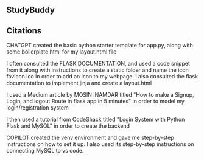## StudyBuddy

## Citations
CHATGPT created the basic python starter template for app.py, along with some boilerplate html for my layout.html file

I often consulted the FLASK DOCUMENTATION, and used a code snippet from it along with instructions to create a static folder and name the icon favicon.ico in order to add an icon to my webpage. I also consulted the flask documentation to implement jinja and create a layout.html

I used a Medium article by MOSIN INAMDAR titled "How to make a Signup, Login, and logout Route in flask app in 5 minutes" in order to model my login/registration system

I then used a tutorial from CodeShack titled "Login System with Python Flask and MySQL" in order to create the backend

COPILOT created the venv environment and gave me step-by-step instructions on how to set it up. I also used its step-by-step instructions on connecting MySQL to vs code. 
